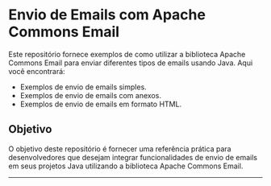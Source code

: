 # Envio de Emails com Apache Commons Email

Este repositório fornece exemplos de como utilizar a biblioteca Apache Commons Email para enviar diferentes tipos de emails usando Java. Aqui você encontrará:

- Exemplos de envio de emails simples.
- Exemplos de envio de emails com anexos.
- Exemplos de envio de emails em formato HTML.

## Objetivo

O objetivo deste repositório é fornecer uma referência prática para desenvolvedores que desejam integrar funcionalidades de envio de emails em seus projetos Java utilizando a biblioteca Apache Commons Email.

---
